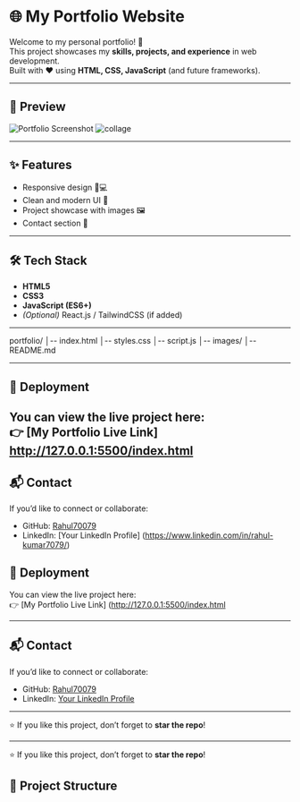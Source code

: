 # 🌐 My Portfolio Website

Welcome to my personal portfolio! 🚀  
This project showcases my **skills, projects, and experience** in web development.  
Built with ❤️ using **HTML, CSS, JavaScript** (and future frameworks).

---

## 📸 Preview

![Portfolio Screenshot](./images/portfolio-preview.png)
![collage](https://github.com/user-attachments/assets/a74a8360-0124-488c-aca2-b27042e1c976)


---

## ✨ Features
- Responsive design 📱💻
- Clean and modern UI 🎨
- Project showcase with images 🖼️
- Contact section 📧

---

## 🛠️ Tech Stack
- **HTML5**  
- **CSS3**  
- **JavaScript (ES6+)**  
- *(Optional)* React.js / TailwindCSS (if added)

---
portfolio/
│-- index.html
│-- styles.css
│-- script.js
│-- images/
│-- README.md


---

## 🚀 Deployment
You can view the live project here:  
👉 [My Portfolio Live Link] http://127.0.0.1:5500/index.html
---

## 📬 Contact
If you’d like to connect or collaborate:  

- GitHub: [Rahul70079](https://github.com/Rahul70079)  
- LinkedIn: [Your LinkedIn Profile] (https://www.linkedin.com/in/rahul-kumar7079/)

## 🚀 Deployment
You can view the live project here:  
👉 [My Portfolio Live Link] 
(http://127.0.0.1:5500/index.html

---
## 📬 Contact
If you’d like to connect or collaborate:  

- GitHub: [Rahul70079](https://github.com/Rahul70079)  
- LinkedIn: [Your LinkedIn Profile](https://linkedin.com/in/yourusername)

---

⭐ If you like this project, don’t forget to **star the repo**!

---
⭐ If you like this project, don’t forget to **star the repo**!


## 📂 Project Structure
